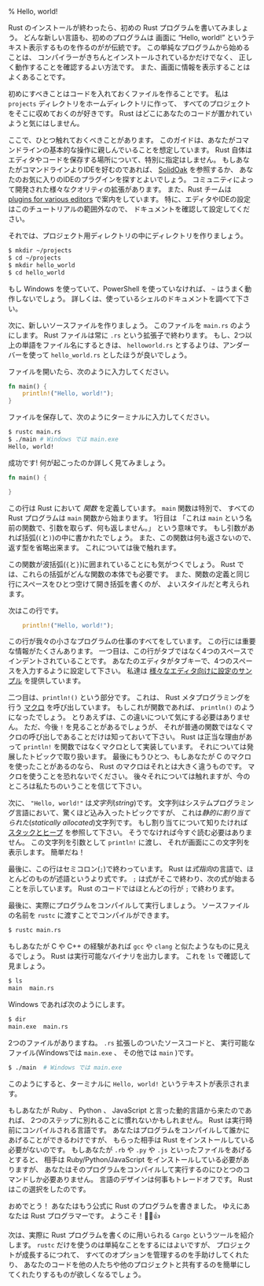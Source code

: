 % Hello, world!

Rust のインストールが終わったら、初めの Rust プログラムを書いてみましょう。
どんな新しい言語も、初めのプログラムは
画面に “Hello, world!” というテキスト表示するものを作るのがが伝統です。
この単純なプログラムから始めることは、
コンパイラーがきちんとインストールされているかだけでなく、
正しく動作することを確認するよい方法です。
また、画面に情報を表示することはよくあることです。

初めにすべきことはコードを入れておくファイルを作ることです。
私は `projects` ディレクトリをホームディレクトリに作って、
すべてのプロジェクトをそこに収めておくのが好きです。
Rust はどこにあなたのコードが置かれていようと気にはしません。

ここで、ひとつ触れておくべきことがあります。
このガイドは、あなたがコマンドラインの基本的な操作に親しんでいることを想定しています。
Rust 自体はエディタやコードを保存する場所について、特別に指定はしません。
もしあなたがコマンドラインよりIDEを好むのであれば、
[SolidOak][solidoak] を参照するか、
あなたのお気に入りのIDEのプラグインを探すとよいでしょう。
コミュニティによって開発された様々なクオリティの拡張があります。
また、Rust チームは [plugins for various editors][plugins] で案内をしています。
特に、エディタやIDEの設定はこのチュートリアルの範囲外なので、
ドキュメントを確認して設定してください。

[solidoak]: https://github.com/oakes/SolidOak
[plugins]: https://github.com/rust-lang/rust/blob/master/src/etc/CONFIGS.md

それでは、プロジェクト用ディレクトリの中にディレクトリを作りましょう。

```bash
$ mkdir ~/projects
$ cd ~/projects
$ mkdir hello_world
$ cd hello_world
```

もし Windows を使っていて、PowerShell を使っていなければ、
`~` はうまく動作しないでしょう。
詳しくは、使っているシェルのドキュメントを調べて下さい。

次に、新しいソースファイルを作りましょう。
このファイルを `main.rs` のようにします。
Rust ファイルは常に `.rs` という拡張子で終わります。
もし、2つ以上の単語をファイル名にするときは、
`helloworld.rs` とするよりは、アンダーバーを使って `hello_world.rs` としたほうが良いでしょう。

ファイルを開いたら、次のように入力してください。

```rust
fn main() {
    println!("Hello, world!");
}
```

ファイルを保存して、次のようにターミナルに入力してください。

```bash
$ rustc main.rs
$ ./main # Windows では main.exe
Hello, world!
```

成功です! 何が起こったのか詳しく見てみましょう。

```rust
fn main() {

}
```

この行は Rust において *関数* を定義しています。
`main` 関数は特別で、
すべての Rust プログラムは `main` 関数から始まります。
1行目は
「これは `main` という名前の関数で、引数を取らず、何も返しません。」
という意味です。
もし引数があれば括弧(`(`と`)`)の中に書かれたでしょう。
また、この関数は何も返さないので、
返す型を省略出来ます。
これについては後で触れます。

この関数が波括弧(`{`と`}`)に囲まれていることにも気がつくでしょう。
Rust では、これらの括弧がどんな関数の本体でも必要です。
また、関数の定義と同じ行にスペースをひとつ空けて開き括弧を書くのが、
よいスタイルだと考えられます。

次はこの行です。

```rust
    println!("Hello, world!");
```

この行が我々の小さなプログラムの仕事のすべてをしています。
この行には重要な情報がたくさんあります。
一つ目は、この行がタブではなく4つのスペースでインデントされていることです。
あなたのエディタがタブキーで、4つのスペースを入力するように設定して下さい。
私達は [様々なエディタ向けに設定のサンプル][configs] を提供しています。

[configs]: https://github.com/rust-lang/rust/tree/master/src/etc/CONFIGS.md

二つ目は、`println!()` という部分です。
これは、 Rust メタプログラミングを行う [マクロ][macro] を呼び出しています。
もしこれが関数であれば、 `println()` のようになったでしょう。
とりあえずは、この違いについて気にする必要はありません。
ただ、今後 `!` を見ることがあるでしょうが、
それが普通の関数ではなくマクロの呼び出しであることだけは知っておいて下さい。
Rust は正当な理由があって `println!` を関数ではなくマクロとして実装しています。
それについては発展したトピックで取り扱います。
最後にもうひとつ、もしあなたが C のマクロを使ったことがあるのなら、
Rust のマクロはそれとは大きく違うものです。
マクロを使うことを恐れないでください。
後々それについては触れますが、今のところは私たちのいうことを信じて下さい。

[macro]: macros.html

次に、 `"Hello, world!"` は*文字列*(*string*)です。
文字列はシステムプログラミング言語において、驚くほど込み入ったトピックですが、
これは*静的に割り当てられた*(*statically allocated*)文字列です。
もし割り当てについて知りたければ [スタックとヒープ][allocation] を参照して下さい。
そうでなければ今すぐ読む必要はありません。
この文字列を引数として `println!` に渡し、
それが画面にこの文字列を表示します。
簡単だね！

[allocation]: the-stack-and-the-heap.html

最後に、この行はセミコロン(`;`)で終わっています。
Rust は*式指向*の言語で、ほとんどのものが述語というより式です。
`;` は式がそこで終わり、次の式が始まることを示しています。
Rust のコードではほとんどの行が `;` で終わります。

最後に、実際にプログラムをコンパイルして実行しましょう。
ソースファイルの名前を `rustc` に渡すことでコンパイルができます。


```bash
$ rustc main.rs
```

もしあなたが C や C++ の経験があれば `gcc` や `clang` と似たようなものに見えるでしょう。
Rust は実行可能なバイナリを出力します。
これを `ls` で確認して見ましょう。

```bash
$ ls
main  main.rs
```

Windows であれば次のようにします。

```bash
$ dir
main.exe  main.rs
```

2つのファイルがありますね。
`.rs` 拡張しのついたソースコードと、
実行可能なファイル(Windowsでは `main.exe` 、 その他では `main` )です。

```bash
$ ./main  # Windows では main.exe
```

このようにすると、ターミナルに `Hello, world!` というテキストが表示されます。

もしあなたが Ruby 、 Python 、 JavaScript と言った動的言語から来たのであれば、
2つのステップに別れることに慣れないかもしれません。
Rust は実行時前にコンパイルされる言語です。
あなたはプログラムをコンパイルして誰かにあげることができるわけですが、
もらった相手は Rust をインストールしている必要がないのです。
もしあなたが `.rb` や `.py` や `.js` といったファイルをあげるとすると、
相手は Ruby/Python/JavaScript をインストールしている必要がありますが、
あなたはそのプログラムをコンパイルして実行するのにひとつのコマンドしか必要ありません。
言語のデザインは何事もトレードオフです。
Rust はこの選択をしたのです。

おめでとう！
あなたはもう公式に Rust のプログラムを書きました。
ゆえにあなたは Rust プログラマーです。
ようこそ！🎊🎉👍

次は、実際に Rust プログラムを書くのに用いられる `Cargo` というツールを紹介します。
`rustc` だけを使うのは単純なことをするにはよいですが、
プロジェクトが成長するにつれて、
すべてのオプションを管理するのを手助けしてくれたり、
あなたのコードを他の人たちや他のプロジェクトと共有するのを簡単にしてくれたりするものが欲しくなるでしょう。

